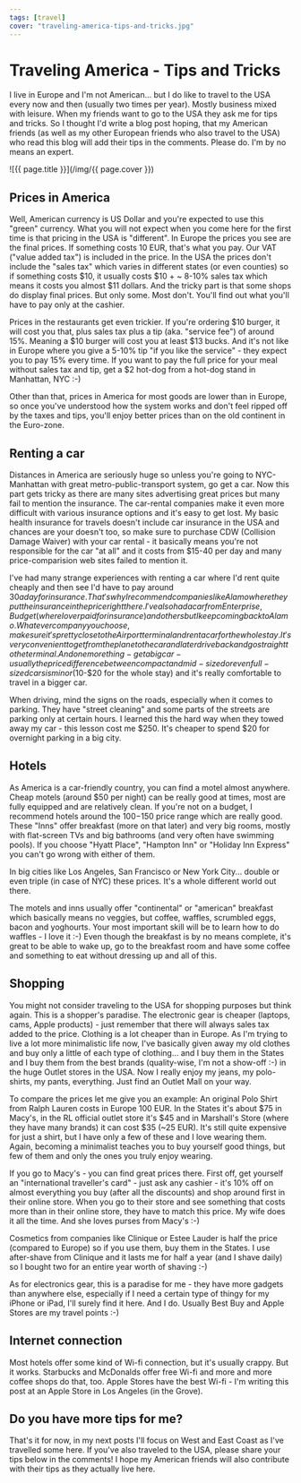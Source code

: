 ```yaml
---
tags: [travel]
cover: "traveling-america-tips-and-tricks.jpg"
---
```


# Traveling America - Tips and Tricks


I live in Europe and I'm not American... but I do like to travel to the USA every now and then (usually two times per year). Mostly business mixed with leisure. When my friends want to go to the USA they ask me for tips and tricks. So I thought I'd write a blog post hoping, that my American friends (as well as my other European friends who also travel to the USA) who read this blog will add their tips in the comments. Please do. I'm by no means an expert.  


<!--More-->

![{{ page.title }}](/img/{{ page.cover }})


## Prices in America

Well, American currency is US Dollar and you're expected to use this "green" currency. What you will not expect when you come here for the first time is that pricing in the USA is "different". In Europe the prices you see are the final prices. If something costs 10 EUR, that's what you pay. Our VAT ("value added tax") is included in the price. In the USA the prices don't include the "sales tax" which varies in different states (or even counties) so if something costs $10, it usually costs $10 + ~ 8-10% sales tax which means it costs you almost $11 dollars. And the tricky part is that some shops do display final prices. But only some. Most don't. You'll find out what you'll have to pay only at the cashier.

Prices in the restaurants get even trickier. If you're ordering $10 burger, it will cost you that, plus sales tax plus a tip (aka. "service fee") of around 15%. Meaning a $10 burger will cost you at least $13 bucks. And it's not like in Europe where you give a 5-10% tip "if you like the service" - they expect you to pay 15% every time. If you want to pay the full price for your meal without sales tax and tip, get a $2 hot-dog from a hot-dog stand in Manhattan, NYC :-)

Other than that, prices in America for most goods are lower than in Europe, so once you've understood how the system works and don't feel ripped off by the taxes and tips, you'll enjoy better prices than on the old continent in the Euro-zone.

## Renting a car

Distances in America are seriously huge so unless you're going to NYC-Manhattan with great metro-public-transport system, go get a car. Now this part gets tricky as there are many sites advertising great prices but many fail to mention the insurance. The car-rental companies make it even more difficult with various insurance options and it's easy to get lost. My basic health insurance for travels doesn't include car insurance in the USA and chances are your doesn't too, so make sure to purchase CDW (Collision Damage Waiver) with your car rental - it basically means you're not responsible for the car "at all" and it costs from $15-40 per day and many price-comparision web sites failed to mention it.

I've had many strange experiences with renting a car where I'd rent quite cheaply and then see I'd have to pay around $30 a day for insurance. That's why I recommend companies like Alamo where they put the insurance in the price right there. I've also had a car from Enterprise, Budget (where I overpaid for insurance) and others but I keep coming back to Alamo. Whatever company you choose, make sure it's pretty close to the Airport terminal and rent a car for the whole stay. It's very convenient to get from the plane to the car and later drive back and go straight to the terminal. And one more thing - get a big car - usually the price difference between compact and mid-sized or even full-sized cars is minor ($10-$20 for the whole stay) and it's really comfortable to travel in a bigger car. 

When driving, mind the signs on the roads, especially when it comes to parking. They have "street cleaning" and some parts of the streets are parking only at certain hours. I learned this the hard way when they towed away my car - this lesson cost me $250. It's cheaper to spend $20 for overnight parking in a big city.

## Hotels

As America is a car-friendly country, you can find a motel almost anywhere. Cheap motels (around $50 per night) can be really good at times, most are fully equipped and are relatively clean. If you're not on a budget, I recommend hotels around the $100-$150 price range which are really good. These "Inns" offer breakfast (more on that later) and very big rooms, mostly with flat-screen TVs and big bathrooms (and very often have swimming pools). If you choose "Hyatt Place", "Hampton Inn" or "Holiday Inn Express" you can't go wrong with either of them.

In big cities like Los Angeles, San Francisco or New York City... double or even triple (in case of NYC) these prices. It's a whole different world out there.

The motels and inns usually offer "continental" or "american" breakfast which basically means no veggies, but coffee, waffles, scrumbled eggs, bacon and yoghourts. Your most important skill will be to learn how to do waffles - I love it :-) Even though the breakfast is by no means complete, it's great to be able to wake up, go to the breakfast room and have some coffee and something to eat without dressing up and all of this.

## Shopping

You might not consider traveling to the USA for shopping purposes but think again. This is a shopper's paradise. The electronic gear is cheaper (laptops, cams, Apple products) - just remember that there will always sales tax added to the price. Clothing is a lot cheaper than in Europe. As I'm trying to live a lot more minimalistic life now, I've basically given away my old clothes and buy only a little of each type of clothing... and I buy them in the States and I buy them from the best brands (quality-wise, I'm not a show-off :-) in the huge Outlet stores in the USA. Now I really enjoy my jeans, my polo-shirts, my pants, everything. Just find an Outlet Mall on your way.

To compare the prices let me give you an example: An original Polo Shirt from Ralph Lauren costs in Europe 100 EUR. In the States it's about $75 in Macy's, in the RL official outlet store it's $45 and in Marshall's Store (where they have many brands) it can cost $35 (~25 EUR). It's still quite expensive for just a shirt, but I have only a few of these and I love wearing them. Again, becoming a minimalist teaches you to buy yourself good things, but few of them and only the ones you truly enjoy wearing.

If you go to Macy's - you can find great prices there. First off, get yourself an "international traveller's card" - just ask any cashier - it's 10% off on almost everything you buy (after all the discounts) and shop around first in their online store. When you go to their store and see something that costs more than in their online store, they have to match this price. My wife does it all the time. And she loves purses from Macy's :-)

Cosmetics from companies like Clinique or Estee Lauder is half the price (compared to Europe) so if you use them, buy them in the States. I use after-shave from Clinique and it lasts me for half a year (and I shave daily) so I bought two for an entire year worth of shaving :-)

As for electronics gear, this is a paradise for me - they have more gadgets than anywhere else, especially if I need a certain type of thingy for my iPhone or iPad, I'll surely find it here. And I do. Usually Best Buy and Apple Stores are my travel points :-)

## Internet connection

Most hotels offer some kind of Wi-fi connection, but it's usually crappy. But it works. Starbucks and McDonalds offer free Wi-fi and more and more coffee shops do that, too. Apple Stores have the best Wi-fi - I'm writing this post at an Apple Store in Los Angeles (in the Grove).

## Do you have more tips for me?

That's it for now, in my next posts I'll focus on West and East Coast as I've travelled some here. If you've also traveled to the USA, please share your tips below in the comments! I hope my American friends will also contribute with their tips as they actually live here.


[n]: https://michael.gratis/nozbe